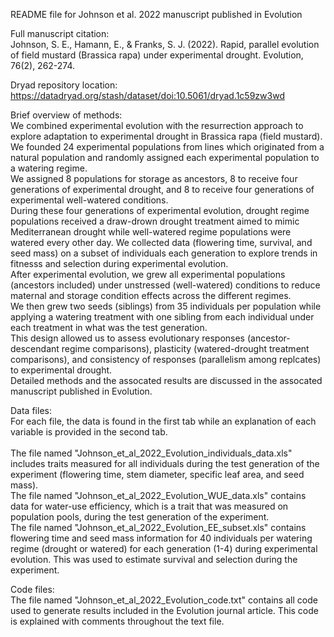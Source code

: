 README file for Johnson et al. 2022 manuscript published in Evolution

Full manuscript citation:<br/>
Johnson, S. E., Hamann, E., & Franks, S. J. (2022). Rapid, parallel evolution of field mustard (Brassica rapa) under experimental drought. Evolution, 76(2), 262-274.

Dryad repository location:<br/>
https://datadryad.org/stash/dataset/doi:10.5061/dryad.1c59zw3wd

Brief overview of methods:<br/>
We combined experimental evolution with the resurrection approach to explore adaptation to experimental drought in Brassica rapa (field mustard).<br/> 
We founded 24 experimental populations from lines which originated from a natural population and randomly assigned each experimental population to a watering regime.<br/>
We assigned 8 populations for storage as ancestors, 8 to receive four generations of experimental drought, and 8 to receive four generations of experimental well-watered conditions.<br/>
During these four generations of experimental evolution, drought regime populations received a draw-drown drought treatment aimed to mimic Mediterranean drought while well-watered regime populations were watered every other day. We collected data (flowering time, survival, and seed mass) on a subset of individuals each generation to explore trends in fitnesss and selection during experimental evolution.<br/>
After experimental evolution, we grew all experimental populations (ancestors included) under unstressed (well-watered) conditions to reduce maternal and storage condition effects across the different regimes.<br/>
We then grew two seeds (siblings) from 35 individuals per population while applying a watering treatment with one sibling from each individual under each treatment in what was the test generation.<br/> 
This design allowed us to assess evolutionary responses (ancestor-descendant regime comparisons), plasticity (watered-drought treatment comparisons), and consistency of responses (parallelism among replcates) to experimental drought.<br/>
Detailed methods and the assocated results are discussed in the assocated manuscript published in Evolution.

Data files:<br/>
For each file, the data is found in the first tab while an explanation of each variable is provided in the second tab.<br/>  
The file named "Johnson_et_al_2022_Evolution_individuals_data.xls" includes traits measured for all individuals during the test generation of the experiment (flowering time, stem diameter, specific leaf area, and seed mass).<br/> 
The file named "Johnson_et_al_2022_Evolution_WUE_data.xls" contains data for water-use efficiency, which is a trait that was measured on population pools, during the test generation of the experiment.<br/> 
The file named "Johnson_et_al_2022_Evolution_EE_subset.xls" contains flowering time and seed mass information for 40 individuals per watering regime (drought or watered) for each generation (1-4) during experimental evolution. This was used to estimate survival and selection during the experiment.<br/> 

Code files:<br/>
The file named "Johnson_et_al_2022_Evolution_code.txt" contains all code used to generate results included in the Evolution journal article. This code is explained with comments throughout the text file.  
